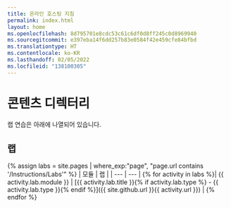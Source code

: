 ```yaml
---
title: 온라인 호스팅 지침
permalink: index.html
layout: home
ms.openlocfilehash: 8d795701e8cdc53c61c6df0d8ff245c0d8969940
ms.sourcegitcommit: e397eba14f6dd257b83e0584f42e459cfe84bfbd
ms.translationtype: HT
ms.contentlocale: ko-KR
ms.lasthandoff: 02/05/2022
ms.locfileid: "138100305"
---
```

# <a name="content-directory"></a>콘텐츠 디렉터리

랩 연습은 아래에 나열되어 있습니다.

## <a name="labs"></a>랩

{% assign labs = site.pages | where_exp:"page", "page.url contains '/Instructions/Labs'" %}
| 모듈 | 랩 |
| --- | --- | 
{% for activity in labs  %}| {{ activity.lab.module }} | [{{ activity.lab.title }}{% if activity.lab.type %} - {{ activity.lab.type }}{% endif %}]({{ site.github.url }}{{ activity.url }}) |
{% endfor %}
